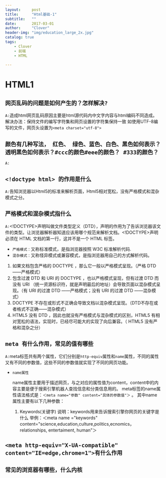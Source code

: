 ```yaml
---
layout:     post
title:      "Html基础-1"
subtitle:   ""
date:       2017-03-01
author:     "Clover"
header-img: "img/education_large_2x.jpg"
catalog: true
tags:
    - Clover
    - 前端
    - HTML

---
```


# HTML1

## `网页乱码的问题是如何产生的？怎样解决?`
`A:`造成html网页乱码原因主要是html源代码内中文字内容与html编码不同造成。解决办法：保持文件的编写字符集和网页设置的字符集保持一致 如使用UTF-8编写的文件，网页头设置为`<meta charset="utf-8">`

## `颜色有几种写法， 红色、 绿色、蓝色、白色、黑色如何表示？ 透明黑色如何表示？#ccc的颜色#eee的颜色？ #333的颜色？`
`A:`

## `<!doctype html> 的作用是什么`
`A:`告知浏览器以Html5的标准来解析页面，Html5相对宽松，没有严格模式和混杂模式之分。

## `严格模式和混杂模式指什么`
`A:`<!DOCTYPE>声明叫做文件类型定义（DTD），声明的作用为了告诉浏览器该文件的类型。让浏览器解析器知道应该用哪个规范来解析文档。<!DOCTYPE>声明必须在 HTML 文档的第一行，这并不是一个 HTML 标签。

* `严格模式：`又称标准模式，是指浏览器按照 W3C 标准解析代码.
* `混杂模式：`又称怪异模式或兼容模式，是指浏览器用自己的方式解析代码。

1. 如果文档包含严格的 DOCTYPE ，那么它一般以严格模式呈现。（严格 DTD ——严格模式） 
2. 包含过渡 DTD 和 URI 的 DOCTYPE ，也以严格模式呈现，但有过渡 DTD 而没有 URI （统一资源标识符，就是声明最后的地址）会导致页面以混杂模式呈现。（有 URI 的过渡 DTD ——严格模式；没有 URI 的过渡 DTD ——混杂模式） 
3. DOCTYPE 不存在或形式不正确会导致文档以混杂模式呈现。（DTD不存在或者格式不正确——混杂模式）
4. HTML5 没有 DTD ，因此也就没有严格模式与混杂模式的区别，HTML5 有相对宽松的语法，实现时，已经尽可能大的实现了向后兼容。（ HTML5 没有严格和混杂之分）


## `meta 有什么作用，常见的值有哪些`
`A:`meta标签共有两个属性，它们分别是`http-equiv`属性和`name`属性，不同的属性又有不同的参数值，这些不同的参数值就实现了不同的网页功能。

* `name属性`

    name属性主要用于描述网页，与之对应的属性值为content，content中的内容主要是便于搜索引擎机器人查找信息和分类信息用的。
    meta标签的name属性语法格式是：`＜meta name="参数" content="具体的参数值"＞` 。
    其中name属性主要有以下几种参数：

	1. Keywords(关键字)
	说明：keywords用来告诉搜索引擎你网页的关键字是什么
    举例：＜meta name ="keywords" content="science,education,culture,politics,ecnomics，relationships, entertaiment, human"＞



## `<meta http-equiv="X-UA-compatible" content="IE=edge,chrome=1">有什么作用`

## `常见的浏览器有哪些，什么内核`